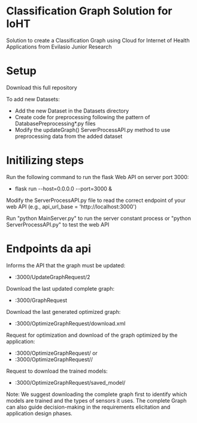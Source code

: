 # Classification Graph Solution for IoHT
Solution to create a Classification Graph using Cloud  for Internet of Health Applications from Evilasio Junior Research

# Setup

Download this full repository

To add new Datasets:
 - Add the new Dataset in the Datasets directory
 - Create code for preprocessing following the pattern of DatabasePreprocessing*.py files
 - Modify the updateGraph() ServerProcessAPI.py method to use preprocessing data from the added dataset

# Initilizing steps

Run the following command to run the flask Web API on server port 3000:
 - flask run --host=0.0.0.0 --port=3000 &

Modify the ServerProcessAPI.py file to read the correct endpoint of your web API (e.g., api_url_base = 'http://localhost:3000')

Run "python MainServer.py" to run the server constant process or "python ServerProcessAPI.py" to test the web API

# Endpoints da api

Informs the API that the graph must be updated:
- <API address>:3000/UpdateGraphRequest/2

Download the last updated complete graph:
- <API address>:3000/GraphRequest

Download the last generated optimized graph:
- <API address>:3000/OptimizeGraphRequest/download.xml

Request for optimization and download of the graph optimized by the application:
- <API address>:3000/OptimizeGraphRequest/<All types of sensors used by the application separated by an underscore>
or
- <API address>:3000/OptimizeGraphRequest/<All types of sensors used by the application separated by an underscore>/<threshold probability>

Request to download the trained models:
- <API address>:3000/OptimizeGraphRequest/saved_model/<model name>

Note: We suggest downloading the complete graph first to identify which models are trained and the types of sensors it uses. The complete Graph can also guide decision-making in the requirements elicitation and application design phases.
